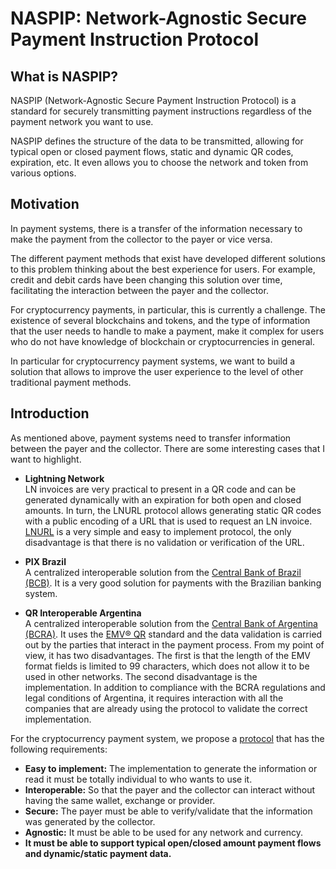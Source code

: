 # NASPIP: Network-Agnostic Secure Payment Instruction Protocol

## What is NASPIP?

NASPIP (Network-Agnostic Secure Payment Instruction Protocol) is a standard for securely transmitting 
payment instructions regardless of the payment network you want to use.


NASPIP defines the structure of the data to be transmitted, allowing for typical open or closed payment 
flows, static and dynamic QR codes, expiration, etc. 
It even allows you to choose the network and token from various options.


## Motivation

In payment systems, there is a transfer of the information necessary to make the payment from the collector 
to the payer or vice versa.

The different payment methods that exist have developed different solutions to this problem thinking about 
the best experience for users. For example, credit and debit cards have been changing this solution over time, 
facilitating the interaction between the payer and the collector.

For cryptocurrency payments, in particular, this is currently a challenge. The existence of several blockchains
and tokens, and the type of information that the user needs to handle to make a payment, make it complex for 
users who do not have knowledge of blockchain or cryptocurrencies in general.

In particular for cryptocurrency payment systems, we want to build a solution that allows to improve the user 
experience to the level of other traditional payment methods.

## Introduction

As mentioned above, payment systems need to transfer information between the payer and the collector. There are 
some interesting cases that I want to highlight.

- **Lightning Network** </br>
LN invoices are very practical to present in a QR code and can be generated dynamically with an expiration for both open and closed amounts. In turn, the LNURL protocol allows generating static QR codes with a public encoding of a URL that is used to request an LN invoice.
[LNURL](https://github.com/lnurl/luds) is a very simple and easy to implement protocol, the only disadvantage is that there is no validation or verification of the URL.

- **PIX Brazil** </br>
A centralized interoperable solution from the [Central Bank of Brazil (BCB)](https://www.bcb.gov.br/en/financialstability/pix_en). It is a very good solution for payments with the Brazilian banking system.

- **QR Interoperable Argentina** </br>
A centralized interoperable solution from the [Central Bank of Argentina (BCRA)](https://www.bcra.gob.ar/). It uses the [EMV&reg; QR](https://www.emvco.com/) standard and the data validation is carried out by the parties that interact in the payment process.
From my point of view, it has two disadvantages. The first is that the length of the EMV format fields is limited to 99 characters, which does not allow it to be used in other networks. The second disadvantage is the implementation. In addition to compliance with the BCRA regulations and legal conditions of Argentina, it requires interaction with all the companies that are already using the protocol to validate the correct implementation.

For the cryptocurrency payment system, we propose a [protocol](./docs/Implementation.md) that has the following requirements:

- **Easy to implement:** The implementation to generate the information or read it must be totally individual to who wants to use it.
- **Interoperable:** So that the payer and the collector can interact without having the same wallet, exchange or provider.
- **Secure:** The payer must be able to verify/validate that the information was generated by the collector.
- **Agnostic:** It must be able to be used for any network and currency.
- **It must be able to support typical open/closed amount payment flows and dynamic/static payment data.**

